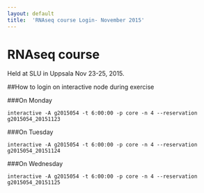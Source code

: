 ```yaml
---
layout: default
title:  'RNAseq course Login- November 2015'
---
```

 

# RNAseq course 

Held at SLU in Uppsala Nov 23-25, 2015.

##How to login on interactive node during exercise

###On Monday

	interactive -A g2015054 -t 6:00:00 -p core -n 4 --reservation g2015054_20151123
	
###On Tuesday

	interactive -A g2015054 -t 6:00:00 -p core -n 4 --reservation g2015054_20151124
	
###On Wednesday

	interactive -A g2015054 -t 6:00:00 -p core -n 4 --reservation g2015054_20151125  
	
	


	